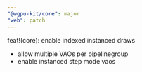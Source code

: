 ```yaml
---
"@wgpu-kit/core": major
"web": patch
---
```


feat!(core): enable indexed instanced draws

- allow multiple VAOs per pipelinegroup
- enable instanced step mode vaos
